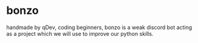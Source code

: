 # bonzo
handmade by qDev, coding beginners, bonzo is a weak discord bot acting as a project which we will use to improve our python skills.
